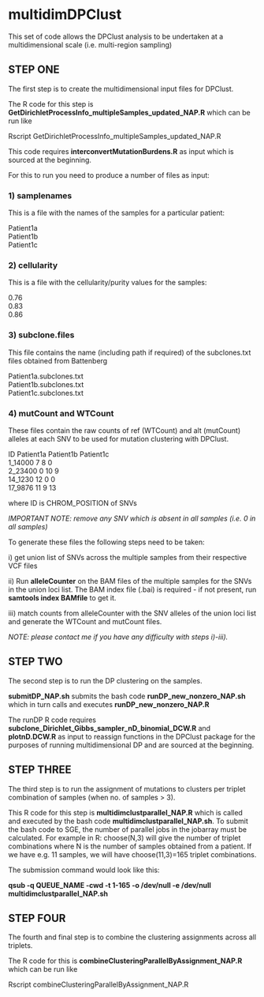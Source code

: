 # multidimDPClust

This set of code allows the DPClust analysis to be undertaken at a multidimensional scale (i.e. multi-region sampling)

## STEP ONE

The first step is to create the multidimensional input files for DPClust.

The R code for this step is **GetDirichletProcessInfo_multipleSamples_updated_NAP.R** which can be run like

Rscript GetDirichletProcessInfo_multipleSamples_updated_NAP.R

This code requires **interconvertMutationBurdens.R** as input which is sourced at the beginning.

For this to run you need to produce a number of files as input:

### 1) samplenames

This is a file with the names of the samples for a particular patient:

Patient1a\
Patient1b\
Patient1c

### 2) cellularity

This is a file with the cellularity/purity values for the samples:

0.76\
0.83\
0.86

### 3) subclone.files

This file contains the name (including path if required) of the subclones.txt files obtained from Battenberg

Patient1a.subclones.txt\
Patient1b.subclones.txt\
Patient1c.subclones.txt

### 4) mutCount and WTCount

These files contain the raw counts of ref (WTCount) and alt (mutCount) alleles at each SNV to be used for mutation clustering with DPClust.

ID	Patient1a	Patient1b	Patient1c\
1_14000	7		8		0\
2_23400 0		10		9\
14_1230	12		0		0\
17_9876	11		9		13

where ID is CHROM_POSITION of SNVs

*IMPORTANT NOTE: remove any SNV which is absent in all samples (i.e. 0 in all samples)*

To generate these files the following steps need to be taken:

i) get union list of SNVs across the multiple samples from their respective VCF files

ii) Run **alleleCounter** on the BAM files of the multiple samples for the SNVs in the union loci list. The BAM index file (.bai) is required - if not present, run **samtools index BAMfile** to get it.

iii) match counts from alleleCounter with the SNV alleles of the union loci list and generate the WTCount and mutCount files.

*NOTE: please contact me if you have any difficulty with steps i)-iii).*

## STEP TWO

The second step is to run the DP clustering on the samples.

**submitDP_NAP.sh** submits the bash code **runDP_new_nonzero_NAP.sh** which in turn calls and executes **runDP_new_nonzero_NAP.R**

The runDP R code requires **subclone_Dirichlet_Gibbs_sampler_nD_binomial_DCW.R** and **plotnD.DCW.R** as input to reassign functions in the DPClust package for the purposes of running multidimensional DP and are sourced at the beginning.

## STEP THREE

The third step is to run the assignment of mutations to clusters per triplet combination of samples (when no. of samples > 3).

This R code for this step is **multidimclustparallel_NAP.R** which is called and executed by the bash code **multidimclustparallel_NAP.sh**. To submit the bash code to SGE, the number of parallel jobs in the jobarray must be calculated.
For example in R: choose(N,3) will give the number of triplet combinations where N is the number of samples obtained from a patient. If we have e.g. 11 samples, we will have choose(11,3)=165 triplet combinations.

The submission command would look like this:

**qsub -q QUEUE_NAME -cwd -t 1-165 -o /dev/null -e /dev/null multidimclustparallel_NAP.sh**


## STEP FOUR

The fourth and final step is to combine the clustering assignments across all triplets.

The R code for this is **combineClusteringParallelByAssignment_NAP.R** which can be run like

Rscript combineClusteringParallelByAssignment_NAP.R
